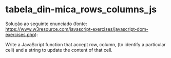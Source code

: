 # tabela_din-mica_rows_columns_js
Solução ao seguinte enunciado (fonte: https://www.w3resource.com/javascript-exercises/javascript-dom-exercises.php): 

Write a JavaScript function that accept row, column, (to identify a particular cell) and a string to update the content of that cell.
